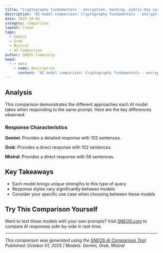```yaml
---
title: "Cryptography fundamentals - encryption, hashing, public-key systems"
description: "AI model comparison: Cryptography fundamentals - encryption, hashing, public-key systems..."
date: 2025-10-01
category: comparison
layout: Clean
tags:
  - Gemini
  - Grok
  - Mistral
  - AI Comparison
author: SNEOS Community
head:
  - - meta
    - name: description
      content: "AI model comparison: Cryptography fundamentals - encryption, hashing, public-key systems..."
---
```


<ChatComparison
  title="Cryptography fundamentals - encryption, hashing, public-key systems"
  prompt="Cryptography fundamentals - encryption, hashing, public-key systems"
  :responses='{
    "Gemini": "Okay, let\u0027s break down the fundamentals of cryptography, covering encryption, hashing, and public-key systems.  This will be a conceptual overview; deep dives into specific algorithms could fill volumes.\n\n**1. Encryption**\n\n*   **What it is:** Encryption is the process of converting readable data (plaintext) into an unreadable format (ciphertext) to protect it from unauthorized access.  Think of it like locking information in a safe.\n\n*   **Purpose:**  Confidentiality - ensuring that only authorized parties can read the data.\n\n*   **Key Concepts:**\n\n    *   **Plaintext:** The original, readable data.\n    *   **Ciphertext:** The encrypted, unreadable data.\n    *   **Key:** A secret value used in the encryption and decryption algorithms.\n    *   **Encryption Algorithm:** The mathematical process used to transform plaintext into ciphertext.\n    *   **Decryption Algorithm:** The mathematical process used to transform ciphertext back into plaintext, using the correct key.\n\n*   **Types of Encryption:**\n\n    *   **Symmetric-key Encryption (Secret-key Encryption):**\n        *   Uses the *same* key for both encryption and decryption.\n        *   **Examples:** AES (Advanced Encryption Standard), DES (Data Encryption Standard - now considered weak), ChaCha20.\n        *   **Advantages:**  Generally faster than asymmetric encryption.\n        *   **Disadvantages:** Key distribution is a major challenge.  How do you securely share the key with the intended recipient without an eavesdropper intercepting it?\n\n    *   **Asymmetric-key Encryption (Public-key Encryption):**\n        *   Uses a *pair* of keys: a public key and a private key.\n        *   The public key can be freely distributed, while the private key must be kept secret.\n        *   **How it works:**  If you encrypt data with someone\u0027s *public* key, only the holder of the corresponding *private* key can decrypt it.  Conversely, you can digitally sign something with your *private* key, and anyone can verify it using your *public* key.\n        *   **Examples:** RSA, ECC (Elliptic Curve Cryptography), Diffie-Hellman (for key exchange).\n        *   **Advantages:**  Simplified key distribution; supports digital signatures.\n        *   **Disadvantages:**  Slower than symmetric encryption; more computationally intensive.\n\n*   **Encryption Modes:**  (Important for block ciphers like AES)  These modes define how a block cipher operates on larger amounts of data:\n\n    *   **ECB (Electronic Codebook):**  Each block of plaintext is encrypted independently.  *Don\u0027t use this!*  Identical plaintext blocks result in identical ciphertext blocks, revealing patterns.\n    *   **CBC (Cipher Block Chaining):**  Each plaintext block is XORed with the previous ciphertext block before encryption.  Requires an Initialization Vector (IV).\n    *   **CTR (Counter Mode):**  A counter is encrypted and XORed with the plaintext.  Allows parallel encryption/decryption.  Requires an IV (often called a nonce).\n    *   **GCM (Galois/Counter Mode):**  CTR mode with added authentication (to ensure data integrity).  Widely used and recommended.\n\n**2. Hashing**\n\n*   **What it is:** A hashing function takes an input (of any size) and produces a fixed-size output called a hash or a digest.  It\u0027s a one-way function \u2013 it\u0027s computationally infeasible to reverse the process (i.e., to derive the original input from the hash).\n\n*   **Purpose:**\n\n    *   **Data Integrity:**  Verifying that data has not been modified or corrupted.  If you hash a file and later re-hash it, the hashes should be the same if the file hasn\u0027t changed.\n    *   **Password Storage:** Storing hashes of passwords instead of the passwords themselves.  If a database is compromised, the passwords are not directly revealed.\n    *   **Data Indexing:**  Hashes can be used to create efficient data structures like hash tables.\n    *   **Digital Signatures:**  Hashes of messages are often digitally signed for efficiency.\n\n*   **Key Properties of a Good Hash Function:**\n\n    *   **Deterministic:**  The same input *always* produces the same output.\n    *   **Efficient:**  It should be fast to compute the hash.\n    *   **Preimage Resistance (One-way):** Given a hash value *h*, it should be computationally infeasible to find any input *m* such that hash(m) = *h*.\n    *   **Second Preimage Resistance:** Given an input *m1*, it should be computationally infeasible to find a different input *m2* such that hash(m1) = hash(m2).\n    *   **Collision Resistance:** It should be computationally infeasible to find *any* two different inputs *m1* and *m2* such that hash(m1) = hash(m2). (Collisions are theoretically unavoidable, but a good hash function makes them extremely rare.)\n\n*   **Examples of Hash Functions:**\n\n    *   **SHA-256 (Secure Hash Algorithm 256-bit):**  A widely used and strong hash function.  Part of the SHA-2 family.\n    *   **SHA-3 (Secure Hash Algorithm 3):**  A newer standard hash function, based on the Keccak algorithm.\n    *   **SHA-512 (Secure Hash Algorithm 512-bit):**  Another member of the SHA-2 family.\n    *   **MD5 (Message Digest Algorithm 5):**  *Considered broken and should not be used for security purposes.*  Vulnerable to collision attacks.\n    *   **SHA-1 (Secure Hash Algorithm 1):**  *Also considered broken.*  Vulnerable to collision attacks.\n\n*   **Salted Hashing:** A technique used to improve the security of password hashing.  A random, unique value (the salt) is added to the password before hashing. This makes it harder for attackers to use pre-computed tables of hashes (rainbow tables) or dictionary attacks.  Each user should have a different, randomly generated salt.\n\n*   **Keyed Hash Functions (HMAC - Hash-based Message Authentication Code):**  A type of hash function that uses a secret key.  HMACs are used for message authentication \u2013 verifying both the integrity and the authenticity of a message.  The key is shared between the sender and receiver.\n\n**3. Public-Key Systems (Asymmetric Cryptography)**\n\n*   **Core Idea:**  Use a pair of keys: a public key and a private key. The public key can be shared openly, while the private key must be kept secret.\n\n*   **Two Primary Uses:**\n\n    *   **Encryption:**  Encrypt data with the recipient\u0027s *public* key. Only the recipient can decrypt it using their *private* key.\n    *   **Digital Signatures:**  Sign data with your *private* key.  Anyone can verify the signature using your *public* key. This proves that the data originated from you and hasn\u0027t been tampered with.\n\n*   **Key Exchange:** Public-key cryptography also enables secure key exchange.  Protocols like Diffie-Hellman allow two parties to establish a shared secret key over an insecure channel without ever having exchanged the key directly.\n\n*   **Important Algorithms:**\n\n    *   **RSA (Rivest-Shamir-Adleman):**  One of the oldest and most widely used public-key algorithms.  Based on the difficulty of factoring large numbers.\n    *   **ECC (Elliptic Curve Cryptography):**  Provides the same level of security as RSA with smaller key sizes.  Increasingly popular, especially for mobile devices and other resource-constrained environments.  Based on the mathematics of elliptic curves.\n    *   **Diffie-Hellman:** Primarily used for key exchange. Allows two parties to agree on a shared secret key over an insecure channel.\n\n*   **Digital Certificates:**  A digital certificate is an electronic document that binds a public key to an identity (e.g., a person, a website, or an organization). Certificates are issued by Certificate Authorities (CAs), which are trusted third parties.  Certificates help to verify the authenticity of websites and other entities on the internet.  X.509 is a common certificate format.\n\n**Summary Table**\n\n| Feature             | Encryption                                 | Hashing                                   | Public-Key Cryptography                        |\n| ------------------- | ------------------------------------------ | ----------------------------------------- | --------------------------------------------- |\n| **Goal**            | Confidentiality                             | Integrity, Authentication                    | Confidentiality, Authentication, Key Exchange |\n| **Reversibility**   | Reversible (with the key)                  | Irreversible (one-way)                    | Reversible (with the private key)               |\n| **Key(s)**          | Symmetric: One key                         | None                                       | Asymmetric: Public and private key pair         |\n|                     | Asymmetric: Public and private key pair     |                                           |                                               |\n| **Examples**        | Symmetric: AES, ChaCha20                    | SHA-256, SHA-3                            | RSA, ECC, Diffie-Hellman                       |\n|                     | Asymmetric: RSA, ECC                       |                                           |                                               |\n| **Main Use Cases**  | Protecting data at rest and in transit     | Data integrity checks, password storage       | Secure communication, digital signatures       |\n\n**Important Considerations:**\n\n*   **Key Management:**  Securely generating, storing, distributing, and destroying keys is crucial.  Poor key management can undermine the security of even the strongest algorithms.\n*   **Algorithm Selection:**  Choose appropriate algorithms based on the security requirements, performance constraints, and regulatory compliance requirements.  Keep up-to-date with the latest recommendations, as algorithms can be weakened over time due to advances in cryptanalysis.\n*   **Implementation Security:**  Even a strong algorithm can be vulnerable if it\u0027s implemented incorrectly.  Pay attention to secure coding practices, use well-vetted libraries, and regularly audit your code for vulnerabilities.\n*   **Cryptographic Agility:**  The ability to quickly and easily switch to different cryptographic algorithms if existing algorithms are compromised.  Avoid hardcoding specific algorithms.\n*   **Attacks:** Understand common attacks like brute-force attacks, dictionary attacks, rainbow table attacks, collision attacks, man-in-the-middle attacks, side-channel attacks, etc. and how to mitigate them.\n\nThis overview provides a foundation for understanding cryptography. It\u0027s a complex field, and further study is recommended to gain a deeper understanding and to stay current with the latest developments.  Always consult with security experts when designing and implementing cryptographic systems.\n",
    "Grok": "Cryptography is the science of securing communication and data by converting it into a form that is unreadable to unauthorized parties. It plays a crucial role in protecting information in digital systems. Below are the fundamentals of cryptography, focusing on encryption, hashing, and public-key systems.\n\n---\n\n### **1. Encryption**\nEncryption is the process of converting plaintext (readable data) into ciphertext (unreadable data) using an algorithm and a key. It ensures confidentiality by making data unreadable to anyone who does not have the key to decrypt it.\n\n#### **Key Concepts:**\n- **Plaintext**: The original, readable message or data.\n- **Ciphertext**: The encrypted, unreadable form of the data.\n- **Key**: A secret value used by the encryption algorithm to transform plaintext into ciphertext and vice versa.\n- **Encryption Algorithm**: The mathematical method used to perform encryption (e.g., AES, DES).\n\n#### **Types of Encryption:**\n1. **Symmetric Encryption**:\n   - Uses the same key for both encryption and decryption.\n   - Fast and efficient for large amounts of data.\n   - Examples: AES (Advanced Encryption Standard), DES (Data Encryption Standard).\n   - Challenge: Securely sharing the key between parties.\n\n2. **Asymmetric Encryption**:\n   - Uses a pair of keys: a public key for encryption and a private key for decryption.\n   - Slower than symmetric encryption but solves the key-sharing problem.\n   - Examples: RSA, ECC (Elliptic Curve Cryptography).\n   - Often used in combination with symmetric encryption for secure key exchange.\n\n#### **How Encryption Works (Simplified Example - Symmetric):**\n- Plaintext: \u0022Hello\u0022\n- Key: A secret value (e.g., 1234)\n- Algorithm: AES\n- Ciphertext: (Encrypted output, unreadable without the key)\n- Decryption: Use the same key (1234) and AES to convert ciphertext back to \u0022Hello\u0022.\n\n---\n\n### **2. Hashing**\nHashing is a one-way process that converts input data of any size into a fixed-size output, called a hash or digest. It is primarily used for data integrity and password storage, not for confidentiality.\n\n#### **Key Concepts:**\n- **Hash Function**: A mathematical algorithm that produces a unique hash value for a given input (e.g., MD5, SHA-256).\n- **Properties of a Good Hash Function**:\n  1. **Deterministic**: Same input always produces the same output.\n  2. **Fixed Output Size**: Output length is constant regardless of input size.\n  3. **Pre-image Resistance**: Impossible to reverse-engineer the input from the hash.\n  4. **Collision Resistance**: Extremely difficult for two different inputs to produce the same hash.\n  5. **Speed**: Fast computation for efficiency.\n\n#### **Use Cases of Hashing:**\n- **Data Integrity**: Verify that data has not been altered (e.g., file checksums).\n- **Password Storage**: Store hashed passwords instead of plaintext (often with a \u0022salt\u0022 to prevent rainbow table attacks).\n- **Digital Signatures**: Confirm authenticity and integrity of a message.\n\n#### **How Hashing Works (Simplified Example):**\n- Input: \u0022Hello\u0022\n- Hash Function: SHA-256\n- Output (Hash): A fixed-length string like \u00602cf24dba5fb0a30e26e83b2ac5b9e29e1b161e5c1fa7425e73043362938b9824\u0060\n- Note: You cannot decrypt a hash to get back \u0022Hello\u0022. If you hash \u0022Hello\u0022 again, you\u2019ll get the same hash value.\n\n#### **Important Note**:\nHashing is not encryption. Encryption is reversible (with the right key), while hashing is not.\n\n---\n\n### **3. Public-Key Systems (Asymmetric Cryptography)**\nPublic-key systems use a pair of mathematically related keys: a public key and a private key. They are the foundation of secure communication over untrusted networks (e.g., the Internet).\n\n#### **Key Concepts:**\n- **Public Key**: Freely distributed and used to encrypt data or verify signatures.\n- **Private Key**: Kept secret and used to decrypt data or create signatures.\n- **Key Pair Generation**: The public and private keys are generated together using a mathematical algorithm (e.g., RSA relies on the difficulty of factoring large prime numbers).\n\n#### **How Public-Key Cryptography Works:**\n1. **Encryption**:\n   - Alice wants to send a secret message to Bob.\n   - Alice uses Bob\u2019s public key to encrypt the message.\n   - Only Bob, with his private key, can decrypt and read the message.\n2. **Digital Signatures (Authentication and Integrity)**:\n   - Bob wants to prove a message is from him and hasn\u2019t been altered.\n   - Bob signs the message with his private key (creates a signature).\n   - Alice verifies the signature using Bob\u2019s public key.\n\n#### **Common Algorithms:**\n- **RSA**: Based on the difficulty of factoring large numbers.\n- **ECC (Elliptic Curve Cryptography)**: Based on the mathematics of elliptic curves; more efficient than RSA for the same level of security.\n- **Diffie-Hellman**: Used for secure key exchange over an insecure channel.\n\n#### **Use Cases of Public-Key Systems:**\n- Secure communication (e.g., HTTPS/TLS for websites).\n- Digital signatures (e.g., signing software updates).\n- Key exchange (e.g., establishing a shared symmetric key).\n\n#### **How It Works (Simplified Example - RSA Encryption):**\n- Bob generates a key pair:\n  - Public Key: Shared with Alice.\n  - Private Key: Kept secret.\n- Alice encrypts a message (\u0022Hello\u0022) using Bob\u2019s public key \u2192 Ciphertext.\n- Bob decrypts the ciphertext using his private key \u2192 \u0022Hello\u0022.\n\n#### **Hybrid Cryptography**:\nIn practice, asymmetric cryptography is slow for large data, so it\u2019s often combined with symmetric cryptography:\n- Asymmetric encryption is used to exchange a symmetric key securely.\n- Symmetric encryption is then used to encrypt the actual data.\n\n---\n\n### **Summary of Concepts**\n| **Concept**            | **Purpose**                           | **Reversible?** | **Key Type**            | **Examples**          |\n|------------------------|---------------------------------------|----------------|-------------------------|-----------------------|\n| **Encryption**         | Confidentiality                      | Yes            | Symmetric/Asymmetric    | AES, RSA             |\n| **Hashing**            | Integrity, Password Storage          | No             | N/A (No key)            | SHA-256, MD5         |\n| **Public-Key Systems** | Secure Communication, Authentication | Yes (for encryption) | Asymmetric (Public/Private) | RSA, ECC, Diffie-Hellman |\n\n---\n\n### **Real-World Applications**\n- **HTTPS/TLS**: Uses public-key cryptography (RSA/ECC) for secure key exchange and symmetric encryption (AES) for data transfer.\n- **Blockchain**: Relies on public-key systems for wallet addresses and digital signatures, and hashing for data integrity.\n- **Secure Email (PGP)**: Uses public-key cryptography to encrypt emails and verify signatures.\n\n---\n\n### **Challenges in Cryptography**\n1. **Key Management**: Securely storing and distributing keys is critical.\n2. **Quantum Computing**: Future quantum computers may break current algorithms like RSA (post-quantum cryptography is being developed to address this).\n3. **Implementation Errors**: Poorly implemented cryptography can lead to vulnerabilities.\n4. **Brute Force Attacks**: Weak keys or outdated algorithms (e.g., MD5) can be cracked.\n\n---\n\nCryptography is a vast and evolving field, but understanding these fundamentals\u2014encryption for confidentiality, hashing for integrity, and public-key systems for secure key exchange and authentication\u2014provides a solid foundation. If you\u0027d like to dive deeper into specific algorithms (like AES or RSA) or implementations (like TLS), let me know!",
    "Mistral": "Cryptography is the practice and study of techniques for secure communication in the presence of adversaries. It involves creating algorithms for encryption and decryption, as well as ensuring the integrity, confidentiality, and authenticity of data. Here are the fundamentals of encryption, hashing, and public-key systems:\n\n### Encryption\nEncryption is the process of converting plaintext (readable data) into ciphertext (unreadable data) using an encryption algorithm. The goal is to ensure that only authorized parties can access the original data. There are two main types of encryption:\n\n1. **Symmetric Encryption**:\n   - **Definition**: Uses the same key for both encryption and decryption.\n   - **Common Algorithms**: AES (Advanced Encryption Standard), DES (Data Encryption Standard), 3DES (Triple DES).\n   - **Use Cases**: Secure data storage, secure communication channels.\n   - **Example**: If Alice and Bob share a secret key, Alice can encrypt a message with the key, and Bob can decrypt it using the same key.\n\n2. **Asymmetric Encryption**:\n   - **Definition**: Uses a pair of keys\u2014a public key for encryption and a private key for decryption.\n   - **Common Algorithms**: RSA (Rivest-Shamir-Adleman), ECC (Elliptic Curve Cryptography).\n   - **Use Cases**: Secure key exchange, digital signatures.\n   - **Example**: Alice can encrypt a message with Bob\u0027s public key, and only Bob can decrypt it using his private key.\n\n### Hashing\nHashing is the process of converting input data (of any size) into a fixed-size string of bytes using a hash function. The output is typically a hexadecimal number. Hashing is used for data integrity and authentication.\n\n1. **Properties**:\n   - **Deterministic**: The same input always produces the same output.\n   - **Non-reversible**: It is computationally infeasible to generate the input from the hash.\n   - **Collision Resistance**: It is difficult to find two different inputs that produce the same hash.\n\n2. **Common Algorithms**:\n   - **MD5 (Message Digest Algorithm 5)**: Widely used but considered weak due to vulnerabilities.\n   - **SHA-1 (Secure Hash Algorithm 1)**: Also considered weak.\n   - **SHA-256**: Part of the SHA-2 family, widely used and considered secure.\n   - **SHA-3**: The latest member of the Secure Hash Algorithm family, designed to be more secure.\n\n3. **Use Cases**:\n   - **Data Integrity**: Ensuring that data has not been altered.\n   - **Password Storage**: Storing hashed passwords instead of plaintext.\n   - **Digital Signatures**: Creating and verifying digital signatures.\n\n### Public-Key Systems\nPublic-key systems, also known as asymmetric cryptography, use a pair of keys\u2014a public key and a private key. These systems are essential for secure communication over insecure channels.\n\n1. **Key Pair Generation**:\n   - **Public Key**: Can be freely distributed and is used for encryption and verifying digital signatures.\n   - **Private Key**: Must be kept secret and is used for decryption and creating digital signatures.\n\n2. **Common Algorithms**:\n   - **RSA**: Widely used for secure data transmission.\n   - **ECC**: Offers the same level of security as RSA with shorter key lengths, making it more efficient.\n   - **DSA (Digital Signature Algorithm)**: Used for digital signatures.\n\n3. **Use Cases**:\n   - **Secure Communication**: Ensuring that only the intended recipient can decrypt the message.\n   - **Digital Signatures**: Providing non-repudiation and authenticity.\n   - **Key Exchange**: Securely exchanging symmetric keys.\n\n### Digital Signatures\nDigital signatures are used to verify the authenticity and integrity of a message or document. They involve the use of a private key to create the signature and a public key to verify it.\n\n1. **Creation**:\n   - The sender creates a hash of the message.\n   - The sender encrypts the hash with their private key to create the digital signature.\n\n2. **Verification**:\n   - The recipient decrypts the digital signature with the sender\u0027s public key to retrieve the hash.\n   - The recipient computes the hash of the received message.\n   - If the two hashes match, the message is authentic and unaltered.\n\n### Summary\n- **Encryption**: Converts plaintext to ciphertext using symmetric or asymmetric algorithms.\n- **Hashing**: Converts data to a fixed-size string for integrity and authentication.\n- **Public-Key Systems**: Use a pair of keys for secure communication and digital signatures.\n\nUnderstanding these fundamentals is crucial for implementing secure systems and protecting sensitive information."
  }'
  published-date="11:29"
/>

## Analysis

This comparison demonstrates the different approaches each AI model takes when responding to the same prompt. Here are the key differences observed:

### Response Characteristics

**Gemini**: Provides a detailed response with 102 sentences. 

**Grok**: Provides a direct response with 102 sentences. 

**Mistral**: Provides a direct response with 56 sentences. 

## Key Takeaways

- Each model brings unique strengths to this type of query
- Response styles vary significantly between models
- Consider your specific use case when choosing between these models

## Try This Comparison Yourself

Want to test these models with your own prompts? Visit [SNEOS.com](https://sneos.com) to compare AI responses side-by-side in real-time.

---

*This comparison was generated using the [SNEOS AI Comparison Tool](https://sneos.com)*
*Published: October 01, 2025 | Models: Gemini, Grok, Mistral*
